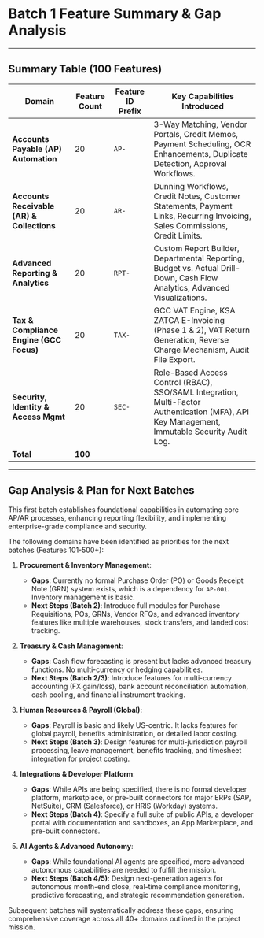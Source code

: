 
# Batch 1 Feature Summary & Gap Analysis

---

## Summary Table (100 Features)

| Domain                                  | Feature Count | Feature ID Prefix | Key Capabilities Introduced                                                                                              |
| --------------------------------------- | ------------- | ----------------- | ------------------------------------------------------------------------------------------------------------------------ |
| **Accounts Payable (AP) Automation**    | 20            | `AP-`             | 3-Way Matching, Vendor Portals, Credit Memos, Payment Scheduling, OCR Enhancements, Duplicate Detection, Approval Workflows. |
| **Accounts Receivable (AR) & Collections** | 20            | `AR-`             | Dunning Workflows, Credit Notes, Customer Statements, Payment Links, Recurring Invoicing, Sales Commissions, Credit Limits.   |
| **Advanced Reporting & Analytics**      | 20            | `RPT-`            | Custom Report Builder, Departmental Reporting, Budget vs. Actual Drill-Down, Cash Flow Analytics, Advanced Visualizations. |
| **Tax & Compliance Engine (GCC Focus)** | 20            | `TAX-`            | GCC VAT Engine, KSA ZATCA E-Invoicing (Phase 1 & 2), VAT Return Generation, Reverse Charge Mechanism, Audit File Export.     |
| **Security, Identity & Access Mgmt**    | 20            | `SEC-`            | Role-Based Access Control (RBAC), SSO/SAML Integration, Multi-Factor Authentication (MFA), API Key Management, Immutable Security Audit Log. |
| **Total**                               | **100**       |                   |                                                                                                                          |

---

## Gap Analysis & Plan for Next Batches

This first batch establishes foundational capabilities in automating core AP/AR processes, enhancing reporting flexibility, and implementing enterprise-grade compliance and security.

The following domains have been identified as priorities for the next batches (Features 101-500+):

1.  **Procurement & Inventory Management**:
    *   **Gaps**: Currently no formal Purchase Order (PO) or Goods Receipt Note (GRN) system exists, which is a dependency for `AP-001`. Inventory management is basic.
    *   **Next Steps (Batch 2)**: Introduce full modules for Purchase Requisitions, POs, GRNs, Vendor RFQs, and advanced inventory features like multiple warehouses, stock transfers, and landed cost tracking.

2.  **Treasury & Cash Management**:
    *   **Gaps**: Cash flow forecasting is present but lacks advanced treasury functions. No multi-currency or hedging capabilities.
    *   **Next Steps (Batch 2/3)**: Introduce features for multi-currency accounting (FX gain/loss), bank account reconciliation automation, cash pooling, and financial instrument tracking.

3.  **Human Resources & Payroll (Global)**:
    *   **Gaps**: Payroll is basic and likely US-centric. It lacks features for global payroll, benefits administration, or detailed labor costing.
    *   **Next Steps (Batch 3)**: Design features for multi-jurisdiction payroll processing, leave management, benefits tracking, and timesheet integration for project costing.

4.  **Integrations & Developer Platform**:
    *   **Gaps**: While APIs are being specified, there is no formal developer platform, marketplace, or pre-built connectors for major ERPs (SAP, NetSuite), CRM (Salesforce), or HRIS (Workday) systems.
    *   **Next Steps (Batch 4)**: Specify a full suite of public APIs, a developer portal with documentation and sandboxes, an App Marketplace, and pre-built connectors.

5.  **AI Agents & Advanced Autonomy**:
    *   **Gaps**: While foundational AI agents are specified, more advanced autonomous capabilities are needed to fulfill the mission.
    *   **Next Steps (Batch 4/5)**: Design next-generation agents for autonomous month-end close, real-time compliance monitoring, predictive forecasting, and strategic recommendation generation.

Subsequent batches will systematically address these gaps, ensuring comprehensive coverage across all 40+ domains outlined in the project mission.

